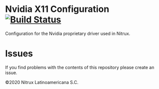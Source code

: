 # Nvidia X11 Configuration [![Build Status](https://travis-ci.org/Nitrux/nvidia-x11-config.svg?branch=master)](https://travis-ci.org/Nitrux/nvidia-x11-config)

Configuration for the Nvidia proprietary driver used in Nitrux.

# Issues
If you find problems with the contents of this repository please create an issue.

©2020 Nitrux Latinoamericana S.C.
